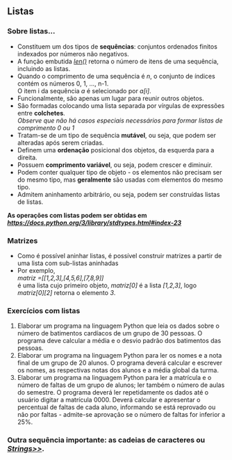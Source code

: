 ## Listas 

### Sobre listas...
- Constituem um dos tipos de **sequências**: conjuntos ordenados finitos indexados por números não negativos. 
- A função embutida [*len()*](https://docs.python.org/pt-br/3/library/functions.html#len) retorna o número de itens de uma sequência, incluindo as listas.
- Quando o comprimento de uma sequência é *n*, o conjunto de índices contém os números 0, 1, …, n-1.  
  O item i da sequência *a* é selecionado por *a[i]*.
- Funcionalmente, são apenas um lugar para reunir outros objetos.
- São formadas colocando uma lista separada por vírgulas de expressões entre **colchetes**.  
  *Observe que não há casos especiais necessários para formar listas de comprimento 0 ou 1*
- Tratam-se de um tipo de sequência **mutável**, ou seja, que podem ser alteradas após serem criadas. 
- Definem uma **ordenação** posicional dos objetos, da esquerda para a direita. 
- Possuem **comprimento variável**, ou seja, podem crescer e diminuir.
- Podem conter qualquer tipo de objeto - os elementos não precisam ser do mesmo tipo, mas **geralmente** são usadas com elementos do mesmo tipo.
- Admitem aninhamento arbitrário, ou seja, podem ser construídas listas de listas.
  
**As operações com listas podem ser obtidas em *<https://docs.python.org/3/library/stdtypes.html#index-23>***

### Matrizes
- Como é possível aninhar listas, é possível construir matrizes a partir de uma lista com sub-listas aninhadas
- Por exemplo,  
  *matriz =[[1,2,3],[4,5,6],[7,8,9]]*  
  é uma lista cujo primeiro objeto, *matriz[0]* é a lista *[1,2,3]*, logo  
  *matriz[0][2]* retorna o elemento *3*. 

### Exercícios com listas  
1. Elaborar um programa na linguagem Python que leia os dados sobre o número de batimentos cardíacos de um grupo de 30 pessoas. O programa deve calcular a média e o desvio padrão dos batimentos das pessoas.
2. Elaborar um programa na linguagem Python para ler os nomes e a nota final de um grupo de 20 alunos. O programa deverá calcular e escrever os nomes, as respectivas notas dos alunos e a média global da turma.
3. Elaborar um programa na linguagem Python para ler a matrícula e o número de faltas de um grupo de alunos; ler também o número de aulas do semestre. O programa deverá ler repetidamente os dados até o usuário digitar a matrícula 0000. Deverá calcular e apresentar o percentual de faltas de cada aluno, informando se está reprovado ou não por faltas - admite-se aprovação se o número de faltas for inferior a 25%. 

### Outra sequência importante: as cadeias de caracteres ou *[Strings>>](prog_str.md)*.
